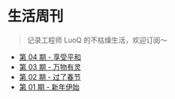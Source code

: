 # 生活周刊

> 记录工程师 LuoQ 的不枯燥生活，欢迎订阅～

* [第 04 期 - 享受平和](https://thatdog.cn/posts/04-享受平和)
* [第 03 期 - 万物有灵](https://thatdog.cn/posts/03-万物有灵)
* [第 02 期 - 过了春节](https://thatdog.cn/posts/02-过了春节)
* [第 01 期 - 新年伊始](https://thatdog.cn/posts/01-新年伊始)
